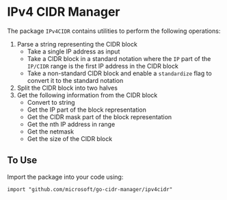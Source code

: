 # IPv4 CIDR Manager
The package `IPv4CIDR` contains utilities to perform the following operations:

1. Parse a string representing the CIDR block
    - Take a single IP address as input
    - Take a CIDR block in a standard notation where the `IP` part of the `IP/CIDR` range is the first IP address in the CIDR block
    - Take a non-standard CIDR block and enable a `standardize` flag to convert it to the standard notation
2. Split the CIDR block into two halves
3. Get the following information from the CIDR block
    - Convert to string
    - Get the IP part of the block representation
    - Get the CIDR mask part of the block representation
    - Get the nth IP address in range
    - Get the netmask
    - Get the size of the CIDR block

## To Use
Import the package into your code using:

    import "github.com/microsoft/go-cidr-manager/ipv4cidr"
